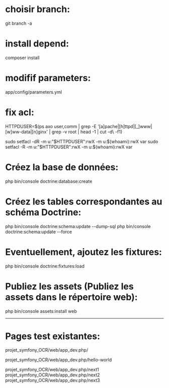 choisir branch:
==============
git branch -a


install depend:
===============
composer install


modifif parameters:
===================
app/config/parameters.yml


fix acl:
========
HTTPDUSER=$(ps axo user,comm | grep -E '[a]pache|[h]ttpd|[_]www|[w]ww-data|[n]ginx' | grep -v root | head -1 | cut -d\  -f1)

sudo setfacl -dR -m u:"$HTTPDUSER":rwX -m u:$(whoami):rwX var
sudo setfacl -R -m u:"$HTTPDUSER":rwX -m u:$(whoami):rwX var


Créez la base de données:
=========================
php bin/console doctrine:database:create


Créez les tables correspondantes au schéma Doctrine:
====================================================
php bin/console doctrine:schema:update --dump-sql
php bin/console doctrine:schema:update --force


Eventuellement, ajoutez les fixtures:
=====================================
php bin/console doctrine:fixtures:load


Publiez les assets (Publiez les assets dans le répertoire web):
===============================================================
php bin/console assets:install web




****************************************************************

Pages test existantes:
======================
projet_symfony_OCR/web/app_dev.php/

projet_symfony_OCR/web/app_dev.php/hello-world

projet_symfony_OCR/web/app_dev.php/next1
projet_symfony_OCR/web/app_dev.php/next2
projet_symfony_OCR/web/app_dev.php/next3
